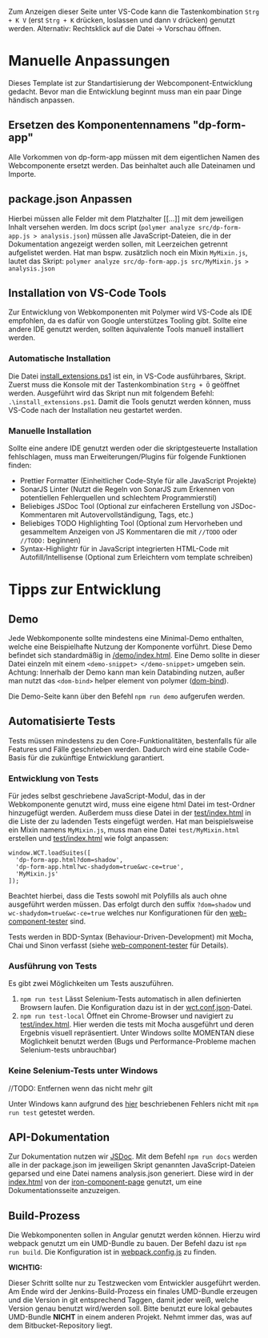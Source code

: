 Zum Anzeigen dieser Seite unter VS-Code kann die Tastenkombination `Strg + K V` (erst `Strg + K` drücken, loslassen und dann `V` drücken) genutzt werden.
Alternativ: Rechtsklick auf die Datei -> Vorschau öffnen.

# Manuelle Anpassungen

Dieses Template ist zur Standartisierung der Webcomponent-Entwicklung gedacht. Bevor man die Entwicklung beginnt muss man ein paar Dinge händisch anpassen.

## Ersetzen des Komponentennamens "dp-form-app"

Alle Vorkommen von dp-form-app müssen mit dem eigentlichen Namen des Webcomponente ersetzt werden. Das beinhaltet auch alle Dateinamen und Importe.

## package.json Anpassen

Hierbei müssen alle Felder mit dem Platzhalter [[...]] mit dem jeweiligen Inhalt versehen werden.
Im docs script (`polymer analyze src/dp-form-app.js > analysis.json`) müssen alle JavaScript-Dateien, die in der Dokumentation angezeigt werden sollen, mit Leerzeichen getrennt aufgelistet werden. Hat man bspw. zusätzlich noch ein Mixin `MyMixin.js`, lautet das Skript: `polymer analyze src/dp-form-app.js src/MyMixin.js > analysis.json`

## Installation von VS-Code Tools

Zur Entwicklung von Webkomponenten mit Polymer wird VS-Code als IDE empfohlen, da es dafür von Google unterstützes Tooling gibt.
Sollte eine andere IDE genutzt werden, sollten äquivalente Tools manuell installiert werden.

### Automatische Installation

Die Datei [install_extensions.ps1](./install_extensions.ps1) ist ein, in VS-Code ausführbares, Skript. Zuerst muss die Konsole mit der Tastenkombination `Strg + Ö` geöffnet werden.
Ausgeführt wird das Skript nun mit folgendem Befehl: `.\install_extensions.ps1`. Damit die Tools genutzt werden können, muss VS-Code nach der Installation neu gestartet werden.

### Manuelle Installation

Sollte eine andere IDE genutzt werden oder die skriptgesteuerte Installation fehlschlagen, muss man Erweiterungen/Plugins für folgende Funktionen finden:

* Prettier Formatter (Einheitlicher Code-Style für alle JavaScript Projekte)
* SonarJS Linter (Nutzt die Regeln von SonarJS zum Erkennen von potentiellen Fehlerquellen und schlechtem Programmierstil)
* Beliebiges JSDoc Tool (Optional zur einfacheren Erstellung von JSDoc-Kommentaren mit Autovervollständigung, Tags, etc.)
* Beliebiges TODO Highlighting Tool (Optional zum Hervorheben und gesammeltem Anzeigen von JS Kommentaren die mit `//TODO` oder `//TODO:` beginnen)
* Syntax-Highlightr für in JavaScript integrierten HTML-Code mit Autofill/Intellisense (Optional zum Erleichtern vom template schreiben)

# Tipps zur Entwicklung

## Demo

Jede Webkomponente sollte mindestens eine Minimal-Demo enthalten, welche eine Beispielhafte Nutzung der Komponente vorführt.
Diese Demo befindet sich standardmäßig in [/demo/index.html](.\demo\index.html). Eine Demo sollte in dieser Datei einzeln mit einem `<demo-snippet> </demo-snippet>` umgeben sein.
Achtung: Innerhalb der Demo kann man kein Databinding nutzen, außer man nutzt das `<dom-bind>` helper element von polymer ([dom-bind](https://www.polymer-project.org/2.0/docs/devguide/templates#dom-bind)).

Die Demo-Seite kann über den Befehl `npm run demo` aufgerufen werden.

## Automatisierte Tests

Tests müssen mindestens zu den Core-Funktionalitäten, bestenfalls für alle Features und Fälle geschrieben werden. Dadurch wird eine stabile Code-Basis für die zukünftige Entwicklung garantiert.

### Entwicklung von Tests

Für jedes selbst geschriebene JavaScript-Modul, das in der Webkomponente genutzt wird, muss eine eigene html Datei im test-Ordner hinzugefügt werden. Außerdem muss diese Datei in der [test/index.html](.\test\index.html) in die Liste der zu ladenden Tests eingefügt werden.
Hat man beispielsweise ein Mixin namens `MyMixin.js`, muss man eine Datei `test/MyMixin.html` erstellen und [test/index.html](.\test\index.html) wie folgt anpassen:

```
window.WCT.loadSuites([
  'dp-form-app.html?dom=shadow',
  'dp-form-app.html?wc-shadydom=true&wc-ce=true',
  'MyMixin.js'
]);
```

Beachtet hierbei, dass die Tests sowohl mit Polyfills als auch ohne ausgeführt werden müssen. Das erfolgt durch den suffix `?dom=shadow` und `wc-shadydom=true&wc-ce=true` welches nur Konfigurationen für den [web-component-tester](https://github.com/Polymer/web-component-tester) sind.

Tests werden in BDD-Syntax (Behaviour-Driven-Development) mit Mocha, Chai und Sinon verfasst (siehe [web-component-tester](https://github.com/Polymer/web-component-tester) für Details).

### Ausführung von Tests

Es gibt zwei Möglichkeiten um Tests auszuführen.

1.  `npm run test`
    Lässt Selenium-Tests automatisch in allen definierten Browsern laufen. Die Konfiguration dazu ist in der [wct.conf.json](.\wct.conf.json)-Datei.
2.  `npm run test-local`
    Öffnet ein Chrome-Browser und navigiert zu [test/index.html](.\test\index.html). Hier werden die tests mit Mocha ausgeführt und deren Ergebnis visuell repräsentiert. Unter Windows sollte MOMENTAN diese Möglichkeit benutzt werden (Bugs und Performance-Probleme machen Selenium-tests unbrauchbar)

### Keine Selenium-Tests unter Windows

//TODO: Entfernen wenn das nicht mehr gilt

Unter Windows kann aufgrund des [hier](https://github.com/Polymer/web-component-tester/issues/694) beschriebenen Fehlers nicht mit `npm run test` getestet werden.

## API-Dokumentation

Zur Dokumentation nutzen wir [JSDoc](http://usejsdoc.org/). Mit dem Befehl `npm run docs` werden alle in der package.json im jeweiligen Skript genannten JavaScript-Dateien geparsed und eine Datei namens analysis.json generiert. Diese wird in der [index.html](.\index.html) von der [iron-component-page](https://github.com/PolymerElements/iron-component-page) genutzt, um eine Dokumentationsseite anzuzeigen.


## Build-Prozess

Die Webkomponenten sollen in Angular genutzt werden können. Hierzu wird webpack genutzt um ein UMD-Bundle zu bauen. Der Befehl dazu ist `npm run build`. Die Konfiguration ist in [webpack.config.js](.\webpack.config.js) zu finden.

**WICHTIG:**

Dieser Schritt sollte nur zu Testzwecken vom Entwickler ausgeführt werden. Am Ende wird der Jenkins-Build-Prozess ein finales UMD-Bundle erzeugen und die Version in git entsprechend Taggen, damit jeder weiß, welche Version genau benutzt wird/werden soll.
Bitte benutzt eure lokal gebautes UMD-Bundle **NICHT** in einem anderen Projekt. Nehmt immer das, was auf dem Bitbucket-Repository liegt.
